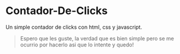 # Contador-De-Clicks

Un simple contador de clicks con html, css y javascript.

> Espero que les guste, la verdad que es bien simple pero se me ocurrio por hacerlo asi que lo intente y quedo!
